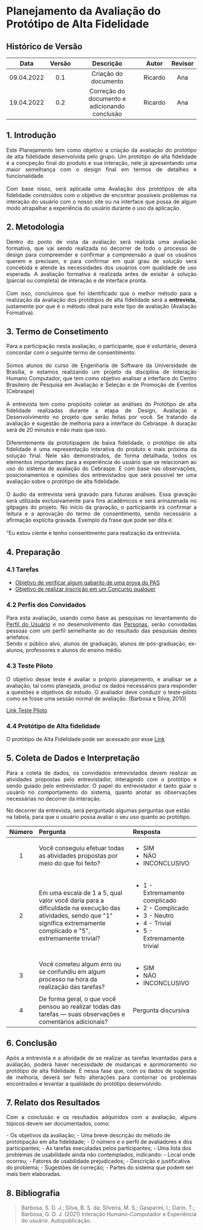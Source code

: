 # Planejamento da Avaliação do Protótipo de Alta Fidelidade

## Histórico de Versão

|    Data    | Versão |      Descrição       |  Autor  |   Revisor    |
| :--------: | :----: | :------------------: | :-----: | :----------: |
| 09.04.2022 |  0.1   | Criação do documento | Ricardo | Ana |
| 19.04.2022 |  0.2   | Correção do documento e adicionando conclusão | Ricardo | Ana |

## 1. Introdução
<p style="text-align: justify;">Este Planejamento tem como objetivo a criação da avaliação do protótipo de alta fidelidade desenvolvida pelo grupo. Um protótipo de alta fidelidade é a concpeção final do produto e sua interação, nele já apresentando uma maior semelhança com o design final em termos de detalhes e funcionalidade. 
<br>
<br>
Com base nisso, será aplicada uma Avaliação dos protótipos de alta fidelidade construídos com o objetivo de encontrar possíveis problemas na interação do usuário com o nosso site ou na interface que possa de algum modo atrapalhar a experiência do usuário durante o uso da aplicação.</p>

## 2. Metodologia
<p style="text-align: justify;">Dentro do ponto de vista da avaliação será realizda uma avaliação formativa, que vai sendo realizada no decorrer de todo o processo de design para compreender e confirmar a compreensão a qual os usuários querem e precisam, e para confirmar em qual grau de solução será concebida e atende às necessidades dos usuários com qualidade de uso esperada. A avaliação formativa é realizada antes de exisitar à solução (parcial ou completa) de interação e de interface pronta.
<br>
<br>
Com isso, concluimos que foi identificado que o melhor método para a realização da avaliação dos protótipos de alta fidelidade será a <strong>entrevista</strong>, justamente por que é o método ideal para este tipo de avaliação (Avaliação Formativa).
</p>


## 3. Termo de Consetimento

<p style="text-align: justify;">Para a participação nesta avaliação, o participante, que é voluntário, deverá concordar com o seguinte termo de consentimento: 
<br>
<br>
Somos alunos do curso de Engenharia de Software da Universidade de
Brasília, e estamos realizando um projeto da disciplina de Interação
Humano Computador, que tem como objetivo analisar a interface do
Centro Brasileiro de Pesquisa em Avaliação e Seleção e de Promoção de
Eventos (Cebraspe)
<br>
<br>
A entrevista tem como propósito coletar as análises do Protótipo de alta
fidelidade realizadas durante a etapa de Design, Avaliação e
Desenvolvimento no projeto que serão feitas por você. Se tratando da
avaliação e sugestão de melhoria para a interface do Cebraspe. A duração
será de 20 minutos e não mais que isso.
<br>
<br>
Diferentemente da prototipagem de baixa fidelidade, o protótipo de alta
fidelidade é uma representação interativa do produto e mais próxima da
solução final. Nele são demonstrados, de forma detalhada, todos os
elementos importantes para a experiência do usuário que se relacionam
ao uso do sistema de avaliação do Cebraspe. E com base nas observações,
posicionamentos e opiniões dos entrevistados que será possível ter uma
avaliação sobre o protótipo de alta fidelidade.
<br>
<br>
O áudio da entrevista será gravado para futuras análises. Essa gravação será
utilizada exclusivamente para fins acadêmicos e será armazenada no
gitpages do projeto. No início da gravação, o participante irá confirmar a
leitura e a aprovação do termo de consentimento, sendo necessário a
afirmação explícita gravada. Exemplo da frase que pode ser dita é:
<br>
<br>
“Eu estou ciente e tenho consentimento para realização da entrevista.
</p>

## 4. Preparação

### 4.1 Tarefas

* [Objetivo de verificar algum gabarito de uma prova do PAS](https://interacao-humano-computador.github.io/2021.2-Cebraspe/Análise_de_requisitos/Análise_de_tarefas/CTT/)
* [Objetivo de realizar inscrição em um Concurso qualquer](https://interacao-humano-computador.github.io/2021.2-Cebraspe/Análise_de_requisitos/Análise_de_tarefas/HTA/)

### 4.2 Perfis dos Convidados 

<p style="text-align: justify;">Para esta avaliação, usando como base as pesquisas no levantamento do <a href = "https://interacao-humano-computador.github.io/2021.2-Cebraspe/Análise_de_requisitos/Perfil_do_usuario/perfil_do_usuario/">Perfil do Usuário</a> e no desenvolvimento das <a href = "https://interacao-humano-computador.github.io/2021.2-Cebraspe/Análise_de_requisitos/Personas/personas/">Personas</a>, serão convidadas pessoas com um perfil semelhante ao do resultado das pesquisas destes artefatos. <br> Sendo o público alvo, alunos de graduação, alunos de pós-graduação, ex-alunos, professores e alunos do ensino médio.</p>

### 4.3 Teste Piloto

<p style="text-align: justify;">O objetivo desse teste é avaliar o próprio planejamento, e analisar se a avaliação, tal como planejada, produz os dados necessários para responder a questões e objetivos do estudo. O avaliador deve conduzir o teste-piloto como se fosse uma sessão normal de avaliação. (Barbosa e Silva, 2010)</p>

<a href = "https://interacao-humano-computador.github.io/2021.2-Cebraspe/Avalia%C3%A7%C3%A3o_desenvolvimento/Nivel3/teste_piloto/">Link Teste Piloto</a>

### 4.4 Protótipo de Alta fidelidade

O protótipo de Alta Fidelidade pode ser acessado por esse <a href = "https://interacao-humano-computador.github.io/2021.2-Cebraspe/Avaliação_desenvolvimento/Nivel3/prototipo_alta_fidelidade/">Link</a>


## 5. Coleta de Dados e Interpretação 

<p style="text-align: justify;">Para a coleta de dados, os convidados entrevistados devem realizar as atividades propostas pelo entrevistador, interagindo com o protótipo e sendo guiado pelo entrevistador. O papel do entrevistador é tanto guiar o usuário no comportamento do sistema, quanto anotar as observações necessárias no decorrer da interação.

No decorrer da entrevista, será perguntado algumas perguntas que estão na tabela, para que o usuário possa avaliar o seu uso quanto ao protótipo.</p>

| Número | Pergunta | Resposta |
|:--:|:---|:---|
| 1 | Você conseguiu efetuar todas as atividades propostas por meio do que foi feito? | <ul> <li> SIM</li> <li>NÃO </li> <li> INCONCLUSIVO</li> </ul> |
| 2 | Em uma escala de 1 a 5, qual valor você daria para a dificuldade na execução das atividades, sendo que "1" significa extremamente complicado e "5", extremamente trivial? | <ul> <li>1 - Extremamente complicado<li>2 - Complicado<li>3 - Neutro<li>4 - Trivial<li>5 - Extremamente trivial</ul> |
| 3 | Você cometeu algum erro ou se confundiu em algum processo na hora da realização das tarefas? | <ul> <li> SIM</li> <li>  NÃO </li> <li> INCONCLUSIVO </li> </ul> |
| 4 | De forma geral, o que você pensou ao realizar todas das tarefas — suas observações e comentários adicionais? | Pergunta discursiva |

## 6. Conclusão

<p style="text-align: justify;">Após a entrevista e a atividade de se realizar as tarefas levantadas para a avaliação, poderá haver necessidade de mudanças e aprimoramento no protótipo de alta fidelidade. É nessa fase que, com os dados de sugestão de melhoria, deverá ser feito alterações para contornar os problemas encontrados e levantar a qualidade do protótipo desenvolvido.</p>

## 7. Relato dos Resultados

<p style="text-align: justify;">Com a conclusão e os resultados adquiridos com a avaliação, alguns tópicos devem ser documentados, como:</p>
- Os objetivos da avaliação;
- Uma breve descrição do método de prototipação em alta fidelidade;
- O número e o perfil de avaliadores e dos participantes;
- As tarefas executadas pelos participantes;
- Uma lista dos problemas de usabilidade ainda não contemplados, indicando:
    - Local onde ocorreu;
    - Fatores de usabilidade prejudicados;
    - Descrição e justificativa do problema;
    - Sugestões de correção;
    - Partes do sistema que podem ser mais bem elaboradas.


## 8. Bibliografia

>Barbosa, S. D. J.; Silva, B. S. da; Silveira, M. S.; Gasparini, I.; Darin, T.; Barbosa, G. D. J. (2021) Interação Humano-Computador e Experiência do usuário. Autopublicação.